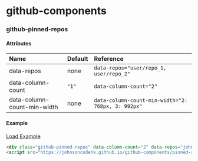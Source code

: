 # github-components

### github-pinned-repos

#### Attributes

| Name | Default | Reference |
| :-- | :-- | :-- |
| data-repos | none | ```data-repos="user/repo_1, user/repo_2"``` |
| data-column-count | ```"1"``` | ```data-column-count="2"``` |
| data-column-count-min-width | none | ```data-column-count-min-width="2: 768px, 3: 992px"``` |

#### Example

<div class="github-pinned-repos" data-column-count="2" data-repos="johnsoncodehk/github-components">
    <a href="https://johnsoncodehk.github.io/github-components/">Load Example</a>
</div>

```html
<div class="github-pinned-repos" data-column-count="2" data-repos="johnsoncodehk/github-components"></div>
<script src="https://johnsoncodehk.github.io/github-components/pinned-repos.js"></script>
```
<script src="https://johnsoncodehk.github.io/github-components/pinned-repos.js"></script>
